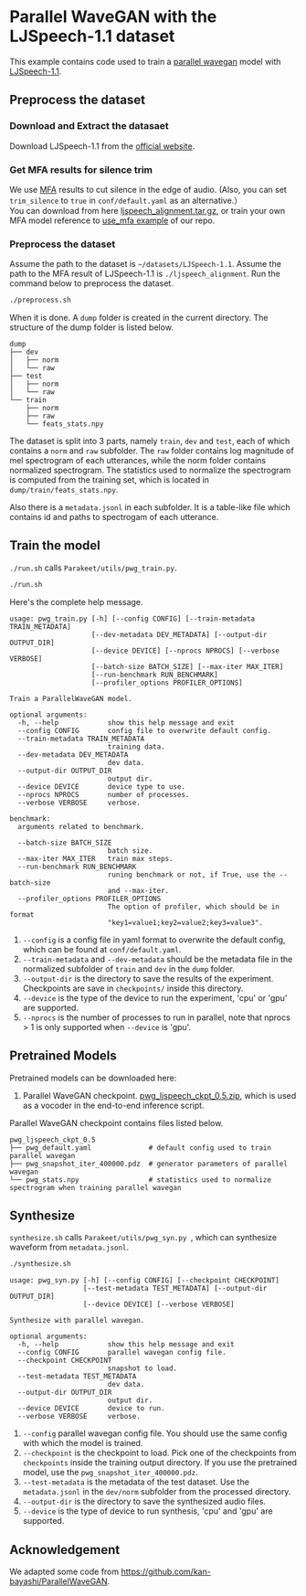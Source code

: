 # Parallel WaveGAN with the LJSpeech-1.1 dataset

This example contains code used to train a [parallel wavegan](http://arxiv.org/abs/1910.11480) model with [LJSpeech-1.1](https://keithito.com/LJ-Speech-Dataset/).

## Preprocess the dataset

### Download and Extract the datasaet
Download LJSpeech-1.1 from the [official website](https://keithito.com/LJ-Speech-Dataset/).

### Get MFA results for silence trim
We use [MFA](https://github.com/MontrealCorpusTools/Montreal-Forced-Aligner) results to  cut silence in the edge of audio. (Also, you can set `trim_silence` to `true` in `conf/default.yaml` as an alternative.）  
You can download from here [ljspeech_alignment.tar.gz](https://paddlespeech.bj.bcebos.com/MFA/LJSpeech-1.1/ljspeech_alignment.tar.gz), or train your own MFA model reference to  [use_mfa example](https://github.com/PaddlePaddle/Parakeet/tree/develop/examples/use_mfa) of our repo.

### Preprocess the dataset
Assume the path to the dataset is `~/datasets/LJSpeech-1.1`.
Assume the path to the MFA result of LJSpeech-1.1 is `./ljspeech_alignment`.
Run the command below to preprocess the dataset.
```bash
./preprocess.sh
```
When it is done. A `dump` folder is created in the current directory. The structure of the dump folder is listed below.

```text
dump
├── dev
│   ├── norm
│   └── raw
├── test
│   ├── norm
│   └── raw
└── train
    ├── norm
    ├── raw
    └── feats_stats.npy
```

The dataset is split into 3 parts, namely `train`, `dev` and `test`, each of which contains a `norm` and `raw` subfolder. The `raw` folder contains log magnitude of mel spectrogram of each utterances, while the norm folder contains normalized spectrogram. The statistics used to normalize the spectrogram is computed from the training set, which is located in `dump/train/feats_stats.npy`.

Also there is a `metadata.jsonl` in each subfolder. It is a table-like file which contains id and paths to spectrogam of each utterance.

## Train the model
`./run.sh` calls `Parakeet/utils/pwg_train.py`.
```bash
./run.sh
```
Here's the complete help message.

```text
usage: pwg_train.py [-h] [--config CONFIG] [--train-metadata TRAIN_METADATA]
                    [--dev-metadata DEV_METADATA] [--output-dir OUTPUT_DIR]
                    [--device DEVICE] [--nprocs NPROCS] [--verbose VERBOSE]
                    [--batch-size BATCH_SIZE] [--max-iter MAX_ITER]
                    [--run-benchmark RUN_BENCHMARK]
                    [--profiler_options PROFILER_OPTIONS]

Train a ParallelWaveGAN model.

optional arguments:
  -h, --help            show this help message and exit
  --config CONFIG       config file to overwrite default config.
  --train-metadata TRAIN_METADATA
                        training data.
  --dev-metadata DEV_METADATA
                        dev data.
  --output-dir OUTPUT_DIR
                        output dir.
  --device DEVICE       device type to use.
  --nprocs NPROCS       number of processes.
  --verbose VERBOSE     verbose.

benchmark:
  arguments related to benchmark.

  --batch-size BATCH_SIZE
                        batch size.
  --max-iter MAX_ITER   train max steps.
  --run-benchmark RUN_BENCHMARK
                        runing benchmark or not, if True, use the --batch-size
                        and --max-iter.
  --profiler_options PROFILER_OPTIONS
                        The option of profiler, which should be in format
                        "key1=value1;key2=value2;key3=value3".
```

1. `--config` is a config file in yaml format to overwrite the default config, which can be found at `conf/default.yaml`.
2. `--train-metadata` and `--dev-metadata` should be the metadata file in the normalized subfolder of `train` and `dev` in the `dump` folder.
3. `--output-dir` is the directory to save the results of the experiment. Checkpoints are save in `checkpoints/` inside this directory.
4. `--device` is the type of the device to run the experiment, 'cpu' or 'gpu' are supported.
5. `--nprocs` is the number of processes to run in parallel, note that nprocs > 1 is only supported when `--device` is 'gpu'.

## Pretrained Models
Pretrained models can be downloaded here:
1. Parallel WaveGAN checkpoint. [pwg_ljspeech_ckpt_0.5.zip](https://paddlespeech.bj.bcebos.com/Parakeet/pwg_ljspeech_ckpt_0.5.zip), which is used as a vocoder in the end-to-end inference script.

Parallel WaveGAN checkpoint contains files listed below.

```text
pwg_ljspeech_ckpt_0.5
├── pwg_default.yaml              # default config used to train parallel wavegan
├── pwg_snapshot_iter_400000.pdz  # generator parameters of parallel wavegan
└── pwg_stats.npy                 # statistics used to normalize spectrogram when training parallel wavegan
```

## Synthesize
`synthesize.sh` calls `Parakeet/utils/pwg_syn.py `, which can synthesize waveform from `metadata.jsonl`.
```bash
./synthesize.sh
```
```text
usage: pwg_syn.py [-h] [--config CONFIG] [--checkpoint CHECKPOINT]
                  [--test-metadata TEST_METADATA] [--output-dir OUTPUT_DIR]
                  [--device DEVICE] [--verbose VERBOSE]

Synthesize with parallel wavegan.

optional arguments:
  -h, --help            show this help message and exit
  --config CONFIG       parallel wavegan config file.
  --checkpoint CHECKPOINT
                        snapshot to load.
  --test-metadata TEST_METADATA
                        dev data.
  --output-dir OUTPUT_DIR
                        output dir.
  --device DEVICE       device to run.
  --verbose VERBOSE     verbose.
```

1. `--config` parallel wavegan config file. You should use the same config with which the model is trained.
2. `--checkpoint` is the checkpoint to load. Pick one of the checkpoints from `checkpoints` inside the training output directory. If you use the pretrained model, use the `pwg_snapshot_iter_400000.pdz`.
3. `--test-metadata` is the metadata of the test dataset. Use the `metadata.jsonl` in the `dev/norm` subfolder from the processed directory.
4. `--output-dir` is the directory to save the synthesized audio files.
5. `--device` is the type of device to run synthesis, 'cpu' and 'gpu' are supported.

## Acknowledgement
We adapted some code from https://github.com/kan-bayashi/ParallelWaveGAN.
